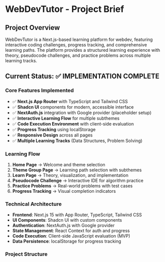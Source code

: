 ﻿# WebDevTutor - Project Brief

## Project Overview

WebDevTutor is a Next.js-based learning platform for webdev, featuring interactive coding challenges, progress tracking, and comprehensive learning paths. The platform provides a structured learning experience with theory, pseudocode challenges, and practice problems across multiple learning tracks.

## Current Status: ✅ IMPLEMENTATION COMPLETE

### Core Features Implemented

- ✅ **Next.js App Router** with TypeScript and Tailwind CSS
- ✅ **Shadcn UI** components for modern, accessible interface
- ✅ **NextAuth.js** integration with Google provider (placeholder setup)
- ✅ **Interactive Learning Flow** for multiple subthemes
- ✅ **Code Execution Environment** with client-side evaluation
- ✅ **Progress Tracking** using localStorage
- ✅ **Responsive Design** across all pages
- ✅ **Multiple Learning Tracks** (Data Structures, Problem Solving)

### Learning Flow

1. **Home Page** → Welcome and theme selection
2. **Theme Group Page** → Learning path selection with subthemes
3. **Learn Page** → Theory, visualization, and implementation
4. **Pseudocode Challenge** → Interactive IDE for algorithm practice
5. **Practice Problems** → Real-world problems with test cases
6. **Progress Tracking** → Visual completion indicators

### Technical Architecture

- **Frontend**: Next.js 15 with App Router, TypeScript, Tailwind CSS
- **UI Components**: Shadcn UI with custom components
- **Authentication**: NextAuth.js with Google provider
- **State Management**: React Context for auth and progress
- **Code Execution**: Client-side JavaScript evaluation (MVP)
- **Data Persistence**: localStorage for progress tracking

### Project Structure

```